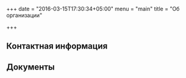 +++
date = "2016-03-15T17:30:34+05:00"
menu = "main"
title = "Об организации"

+++

## Контактная информация

## Документы
